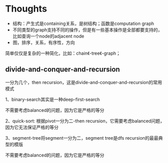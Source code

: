 # Thoughts

- 结构：产生式是containing关系，是树结构；函数是computation graph
- 不同类型的graph支持不同的操作，但是有一些基本操作是全部都要支持的，比如查询一个node的adjacent node
- 图，排序，关系，有序性，方向





简单仅仅是复杂的一种简化，比如：chain《-tree《-graph；



## divide-and-conquer-and-recursion



一分为几个，then recursion，这是divide-and-conquer-and-recursion的常用模式

1、binary-search其实是一种deep-first-search

不需要考虑balanced的问题，因为它是严格的等分

2、quick-sort: 根据pivot一分为二-then recursion，它需要考虑balanced问题，因为它无法保证严格的等分

3、segment-tree将segment一分为二，segment tree是dfs recursion的最最典型的模版

不需要考虑balanced的问题，因为它是严格的等分

